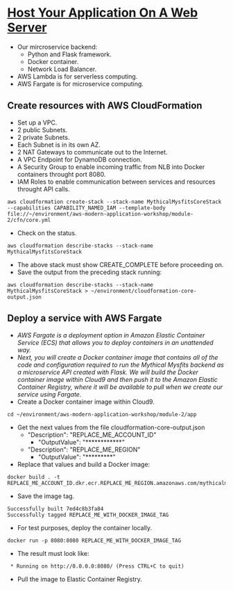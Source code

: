 # [Host Your Application On A Web Server](https://aws.amazon.com/es/getting-started/projects/build-modern-app-fargate-lambda-dynamodb-python/module-two/)
- Our mircroservice backend:
  - Python and Flask framework.
  - Docker container.
  - Network Load Balancer.
- AWS Lambda is for serverless computing.
- AWS Fargate is for microservice computing.
## Create resources with AWS CloudFormation
- Set up a VPC.
- 2 public Subnets.
- 2 private Subnets.
- Each Subnet is in its own AZ.
- 2 NAT Gateways to communicate out to the Internet.
- A VPC Endpoint for DynamoDB connection.
- A Security Group to enable incoming traffic from NLB into Docker containers throught port 8080.
- IAM Roles to enable communication between services and resources throught API calls.
```
aws cloudformation create-stack --stack-name MythicalMysfitsCoreStack --capabilities CAPABILITY_NAMED_IAM --template-body file://~/environment/aws-modern-application-workshop/module-2/cfn/core.yml
```
- Check on the status.
```
aws cloudformation describe-stacks --stack-name MythicalMysfitsCoreStack
```
- The above stack must show CREATE_COMPLETE before proceeding on.
- Save the output from the preceding stack running:
```
aws cloudformation describe-stacks --stack-name MythicalMysfitsCoreStack > ~/environment/cloudformation-core-output.json
```
## Deploy a service with AWS Fargate
- *AWS Fargate is a deployment option in Amazon Elastic Container Service (ECS) that allows you to deploy containers in an unattended way.*
- *Next, you will create a Docker container image that contains all of the code and configuration required to run the Mythical Mysfits backend as a microservice API created with Flask. We will build the Docker container image within Cloud9 and then push it to the Amazon Elastic Container Registry, where it will be available to pull when we create our service using Fargate.*
- Create a Docker container image within Cloud9.
```
cd ~/environment/aws-modern-application-workshop/module-2/app
```
- Get the next values from the file cloudformation-core-output.json
  - "Description": "REPLACE_ME_ACCOUNT_ID"
    - "OutputValue": "************"
  - "Description": "REPLACE_ME_REGION"
    - "OutputValue": "*********"
- Replace that values and build a Docker image:
```
docker build . -t REPLACE_ME_ACCOUNT_ID.dkr.ecr.REPLACE_ME_REGION.amazonaws.com/mythicalmysfits/service:latest
```
- Save the image tag.
```
Successfully built 7ed4c8b3fa84
Successfully tagged REPLACE_ME_WITH_DOCKER_IMAGE_TAG
```
- For test purposes, deploy the container locally.
```
docker run -p 8080:8080 REPLACE_ME_WITH_DOCKER_IMAGE_TAG
```
- The result must look like:
```
 * Running on http://0.0.0.0:8080/ (Press CTRL+C to quit)
```

- Pull the image to Elastic Container Registry.
